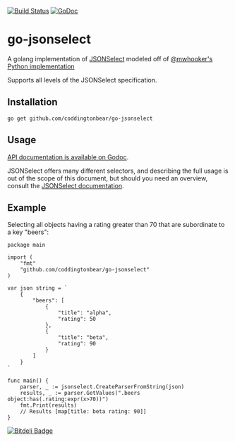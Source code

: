 
[![Build Status](https://travis-ci.org/coddingtonbear/go-jsonselect.png?branch=master)](https://travis-ci.org/coddingtonbear/go-jsonselect)
[![GoDoc](https://godoc.org/github.com/coddingtonbear/go-jsonselect?status.png)](http://godoc.org/github.com/coddingtonbear/go-jsonselect)

go-jsonselect
=============

A golang implementation of [JSONSelect](http://jsonselect.org/) modeled off of [@mwhooker's Python implementation](https://github.com/mwhooker/jsonselect)

Supports all levels of the JSONSelect specification.

Installation
------------

```
go get github.com/coddingtonbear/go-jsonselect
```

Usage
-----

[API documentation is available on Godoc](http://godoc.org/github.com/coddingtonbear/go-jsonselect).

JSONSelect offers many different selectors, and describing the full usage
is out of the scope of this document, but should you need an overview, 
consult the [JSONSelect documentation](http://jsonselect.org/#docs).

Example
-------

Selecting all objects having a rating greater than 70 that are subordinate to a key "beers":

```golang
package main

import (
    "fmt"
    "github.com/coddingtonbear/go-jsonselect"
)

var json string = `
    {
        "beers": [
            {
                "title": "alpha",
                "rating": 50
            },
            {
                "title": "beta",
                "rating": 90
            }
        ]
    }
`

func main() {
    parser, _ := jsonselect.CreateParserFromString(json)
    results, _ := parser.GetValues(".beers object:has(.rating:expr(x>70))")
    fmt.Print(results)
    // Results [map[title: beta rating: 90]]
}
```


[![Bitdeli Badge](https://d2weczhvl823v0.cloudfront.net/coddingtonbear/go-jsonselect/trend.png)](https://bitdeli.com/free "Bitdeli Badge")

